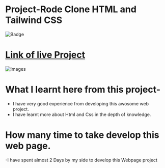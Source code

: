 # Project-Rode Clone HTML and  Tailwind CSS

![Badge]()

# [Link of live Project]()

![Images](./img/landing.png)

# What I learnt here from this project-

- I have very good experience from developing this awosome web project.
- I have learnt more about Html and Css in the depth of knowledge.

# How many time to take develop this web page.

-I have spent almost 2 Days by my side to develop this Webpage project